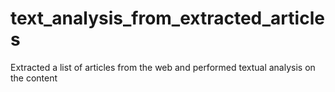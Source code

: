 # text_analysis_from_extracted_articles
Extracted a list of articles from the web and performed textual analysis on the content
